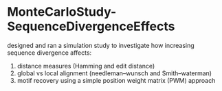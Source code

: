 # MonteCarloStudy-SequenceDivergenceEffects
 designed and ran a simulation study to investigate how increasing sequence divergence affects: 
 1. distance measures (Hamming and edit distance) 
 2. global vs local alignment (needleman–wunsch and Smith–waterman) 
 3. motif recovery using a simple position weight matrix (PWM) approach
